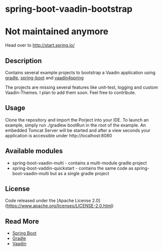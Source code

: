 spring-boot-vaadin-bootstrap
=======================

# Not maintained anymore

Head over to http://start.spring.io/

## Description

Contains several example projects to bootstrap a Vaadin application using [gradle](https://github.com/gradle/gradle),
[spring-boot](https://github.com/spring-projects/spring-boot) and [vaadin4spring](https://github.com/peholmst/vaadin4spring)

The projects are missing several features like unit-test, logging and custom Vaadin-Themes. I plan to add them soon. Feel free to contribute. 

## Usage

Clone the repository and import the Porject into your IDE. To launch an example, simply run ./gradlew bootRun in the root of the example. An embedded Tomcat Server will be started and after a view seconds your application is accessible under http://localhost:8080

## Available modules

* spring-boot-vaadin-multi - contains a multi-module gradle project
* spring-boot-vaddin-quickstart - contains the same code as spring-boot-vaadin-multi but as a single gradle project

## License

Code released under the [Apache License 2.0] (https://www.apache.org/licenses/LICENSE-2.0.html)

## Read More

* [Spring Boot](http://projects.spring.io/spring-boot/)
* [Gradle](http://www.gradle.org/)
* [Vaadin](https://vaadin.com/home)




